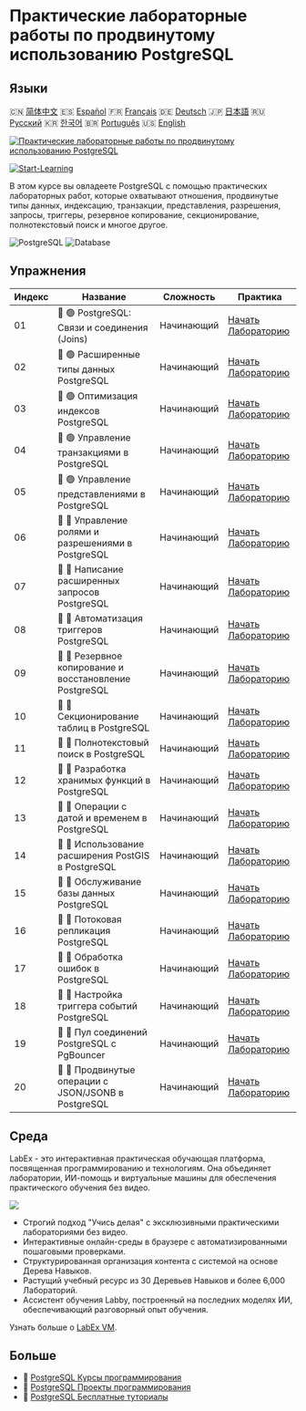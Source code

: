 # Практические лабораторные работы по продвинутому использованию PostgreSQL

## Языки

🇨🇳 [简体中文](README_zh.md) 🇪🇸 [Español](README_es.md) 🇫🇷 [Français](README_fr.md) 🇩🇪 [Deutsch](README_de.md) 🇯🇵 [日本語](README_ja.md) 🇷🇺 [Русский](README_ru.md) 🇰🇷 [한국어](README_ko.md) 🇧🇷 [Português](README_pt.md) 🇺🇸 [English](README.md) 

[![Практические лабораторные работы по продвинутому использованию PostgreSQL](https://cover-creator.labex.io/advanced-postgresql-practical-labs.png?lang=ru)](https://labex.io/ru/courses/advanced-postgresql-practical-labs)

[![Start-Learning](https://img.shields.io/badge/Start-Learning-whitesmoke?style=for-the-badge)](https://labex.io/ru/courses/advanced-postgresql-practical-labs)

В этом курсе вы овладеете PostgreSQL с помощью практических лабораторных работ, которые охватывают отношения, продвинутые типы данных, индексацию, транзакции, представления, разрешения, запросы, триггеры, резервное копирование, секционирование, полнотекстовый поиск и многое другое.

![PostgreSQL](https://img.shields.io/badge/PostgreSQL-whitesmoke?style=for-the-badge&logo=postgresql)
![Database](https://img.shields.io/badge/Database-whitesmoke?style=for-the-badge&logo=database)


## Упражнения

|   Индекс | Название                                                | Сложность   | Практика                                                                                                                                         |
|----------|---------------------------------------------------------|-------------|--------------------------------------------------------------------------------------------------------------------------------------------------|
|       01 | 📖 🟢 PostgreSQL: Связи и соединения (Joins)            | Начинающий  | <a target='_blank' href='https://labex.io/ru/tutorials/postgresql-postgresql-relationships-and-joins-550959'>Начать Лабораторию</a>              |
|       02 | 📖 🟢 Расширенные типы данных PostgreSQL                | Начинающий  | <a target='_blank' href='https://labex.io/ru/tutorials/postgresql-data-filtering-and-simple-queries-in-postgresql-550947'>Начать Лабораторию</a> |
|       03 | 📖 🟢 Оптимизация индексов PostgreSQL                   | Начинающий  | <a target='_blank' href='https://labex.io/ru/tutorials/postgresql-data-filtering-and-simple-queries-in-postgresql-550955'>Начать Лабораторию</a> |
|       04 | 📖 🟢 Управление транзакциями в PostgreSQL              | Начинающий  | <a target='_blank' href='https://labex.io/ru/tutorials/postgresql-data-filtering-and-simple-queries-in-postgresql-550964'>Начать Лабораторию</a> |
|       05 | 📖 🟢 Управление представлениями в PostgreSQL           | Начинающий  | <a target='_blank' href='https://labex.io/ru/tutorials/postgresql-data-filtering-and-simple-queries-in-postgresql-550966'>Начать Лабораторию</a> |
|       06 | 📖 🔵 Управление ролями и разрешениями в PostgreSQL     | Начинающий  | <a target='_blank' href='https://labex.io/ru/tutorials/postgresql-postgresql-role-and-permission-management-550960'>Начать Лабораторию</a>       |
|       07 | 📖 🔵 Написание расширенных запросов PostgreSQL         | Начинающий  | <a target='_blank' href='https://labex.io/ru/tutorials/postgresql-data-filtering-and-simple-queries-in-postgresql-550948'>Начать Лабораторию</a> |
|       08 | 📖 🔵 Автоматизация триггеров PostgreSQL                | Начинающий  | <a target='_blank' href='https://labex.io/ru/tutorials/postgresql-postgresql-trigger-automation-550965'>Начать Лабораторию</a>                   |
|       09 | 📖 🔵 Резервное копирование и восстановление PostgreSQL | Начинающий  | <a target='_blank' href='https://labex.io/ru/tutorials/postgresql-data-filtering-and-simple-queries-in-postgresql-550949'>Начать Лабораторию</a> |
|       10 | 📖 🔵 Секционирование таблиц в PostgreSQL               | Начинающий  | <a target='_blank' href='https://labex.io/ru/tutorials/postgresql-data-filtering-and-simple-queries-in-postgresql-550963'>Начать Лабораторию</a> |
|       11 | 📖 🔵 Полнотекстовый поиск в PostgreSQL                 | Начинающий  | <a target='_blank' href='https://labex.io/ru/tutorials/postgresql-data-filtering-and-simple-queries-in-postgresql-550954'>Начать Лабораторию</a> |
|       12 | 📖 🔵 Разработка хранимых функций в PostgreSQL          | Начинающий  | <a target='_blank' href='https://labex.io/ru/tutorials/postgresql-data-filtering-and-simple-queries-in-postgresql-550961'>Начать Лабораторию</a> |
|       13 | 📖 🔵 Операции с датой и временем в PostgreSQL          | Начинающий  | <a target='_blank' href='https://labex.io/ru/tutorials/postgresql-data-filtering-and-simple-queries-in-postgresql-550951'>Начать Лабораторию</a> |
|       14 | 📖 🔵 Использование расширения PostGIS в PostgreSQL     | Начинающий  | <a target='_blank' href='https://labex.io/ru/tutorials/postgresql-using-the-postgis-extension-in-postgresql-550958'>Начать Лабораторию</a>       |
|       15 | 📖 🔵 Обслуживание базы данных PostgreSQL               | Начинающий  | <a target='_blank' href='https://labex.io/ru/tutorials/postgresql-postgresql-database-maintenance-550950'>Начать Лабораторию</a>                 |
|       16 | 📖 🔵 Потоковая репликация PostgreSQL                   | Начинающий  | <a target='_blank' href='https://labex.io/ru/tutorials/postgresql-data-filtering-and-simple-queries-in-postgresql-550962'>Начать Лабораторию</a> |
|       17 | 📖 🔵 Обработка ошибок в PostgreSQL                     | Начинающий  | <a target='_blank' href='https://labex.io/ru/tutorials/postgresql-data-filtering-and-simple-queries-in-postgresql-550952'>Начать Лабораторию</a> |
|       18 | 📖 🔵 Настройка триггера событий PostgreSQL             | Начинающий  | <a target='_blank' href='https://labex.io/ru/tutorials/postgresql-postgresql-event-trigger-setup-550953'>Начать Лабораторию</a>                  |
|       19 | 📖 🔵 Пул соединений PostgreSQL с PgBouncer             | Начинающий  | <a target='_blank' href='https://labex.io/ru/tutorials/postgresql-data-filtering-and-simple-queries-in-postgresql-550957'>Начать Лабораторию</a> |
|       20 | 📖 🔵 Продвинутые операции с JSON/JSONB в PostgreSQL    | Начинающий  | <a target='_blank' href='https://labex.io/ru/tutorials/postgresql-data-filtering-and-simple-queries-in-postgresql-550956'>Начать Лабораторию</a> |

## Среда

LabEx - это интерактивная практическая обучающая платформа, посвященная программированию и технологиям. Она объединяет лаборатории, ИИ-помощь и виртуальные машины для обеспечения практического обучения без видео.

![](https://tutorial-screenshot.getvm.io/images/vm-1725247253.png)

- Строгий подход "Учись делая" с эксклюзивными практическими лабораториями без видео.
- Интерактивные онлайн-среды в браузере с автоматизированными пошаговыми проверками.
- Структурированная организация контента с системой на основе Дерева Навыков.
- Растущий учебный ресурс из 30 Деревьев Навыков и более 6,000 Лабораторий.
- Ассистент обучения Labby, построенный на последних моделях ИИ, обеспечивающий разговорный опыт обучения.

Узнать больше о [LabEx VM](https://support.labex.io/using-labex/virtual-machine).

## Больше

- 🔗 [PostgreSQL Курсы программирования](https://github.com/labex-labs/awesome-programming-courses)
- 🔗 [PostgreSQL Проекты программирования](https://github.com/labex-labs/awesome-programming-projects)
- 🔗 [PostgreSQL Бесплатные туториалы](https://github.com/labex-labs/postgresql-free-tutorials)

